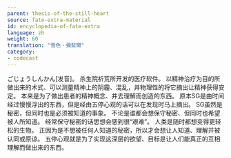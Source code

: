 ```yaml
---
parent: thesis-of-the-still-heart
source: fate-extra-material
id: encyclopedia-of-fate-extra
language: zh
weight: 60
translation: "雪色‧彌斐爾"
category:
- codecast
---
```


ごじょうしんかん[发音]。
杀生院祈荒所开发的医疗软件。
以精神治疗为目的所做出来的术式、可以测量精神上的阴霾、混乱，并物理性的将它摘出让精神获得安定。
本来是为了做出患者的精神概念、并去理解而创造的东西。
原本SG是由时间经过慢慢浮出的东西，但是经由五停心观的话可以在发现时马上摘出。
SG虽然是秘密，但同时也是必须被知道的事象。
不论是谁都会想保守秘密、但同时也希望被人所知道。
经常保守秘密的话思想会感到很“艰难”。
人类是随时都想变得更轻松的生物。
正因为是不想被任何人知道的秘密，所以才会想让人知道、理解并被认同或原谅。
五停心观就是为了实现这深层的欲望、目标是让人们能真正的互相理解而做出来的东西。
